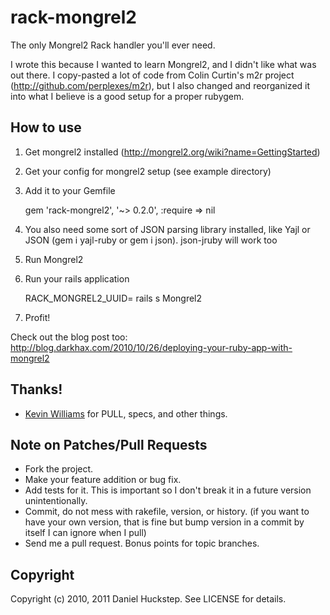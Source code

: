 # rack-mongrel2

The only Mongrel2 Rack handler you'll ever need.

I wrote this because I wanted to learn Mongrel2, and I didn't like what was out there. I copy-pasted a lot of code from Colin Curtin's m2r project (http://github.com/perplexes/m2r), but I also changed and reorganized it into what I believe is a good setup for a proper rubygem.

## How to use

1. Get mongrel2 installed (http://mongrel2.org/wiki?name=GettingStarted)
1. Get your config for mongrel2 setup (see example directory)
1. Add it to your Gemfile

    gem 'rack-mongrel2', '~> 0.2.0', :require => nil

1. You also need some sort of JSON parsing library installed, like Yajl or JSON (gem i yajl-ruby or gem i json). json-jruby will work too
1. Run Mongrel2
1. Run your rails application

    RACK_MONGREL2_UUID=<my uuid> rails s Mongrel2

1. Profit!

Check out the blog post too: http://blog.darkhax.com/2010/10/26/deploying-your-ruby-app-with-mongrel2

## Thanks!

* [Kevin Williams](https://github.com/kevwil) for PULL, specs, and other things.

## Note on Patches/Pull Requests

* Fork the project.
* Make your feature addition or bug fix.
* Add tests for it. This is important so I don't break it in a
  future version unintentionally.
* Commit, do not mess with rakefile, version, or history.
  (if you want to have your own version, that is fine but bump version in a commit by itself I can ignore when I pull)
* Send me a pull request. Bonus points for topic branches.

## Copyright

Copyright (c) 2010, 2011 Daniel Huckstep. See LICENSE for details.
